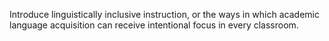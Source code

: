Introduce linguistically inclusive instruction, or the ways in which academic language acquisition can receive intentional focus in every classroom.
